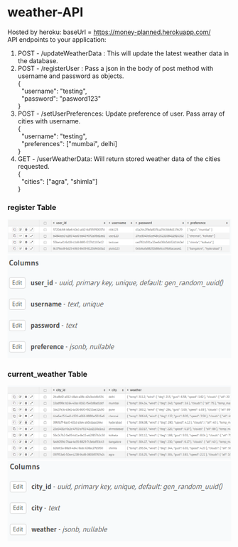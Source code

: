 # weather-API
Hosted by heroku: baseUrl = https://money-planned.herokuapp.com/  
API endpoints to your application:
1. POST - /updateWeatherData : This will update the latest weather data in the database.
2. POST - /registerUser : Pass a json in the body of post method with username and password as objects.  
          {  
           &nbsp;   "username": "testing",  
           &nbsp;   "password": "pasword123"  
          }
3. POST - /setUserPreferences: Update preference of user. Pass array of cities with username.  
          {  
           &nbsp;   "username": "testing",  
           &nbsp;   "preferences": ["mumbai", delhi]  
          }
4. GET - /userWeatherData: Will return stored weather data of the cities requested.  
         {  
         &nbsp;     "cities": ["agra", "shimla"]  
         }  
         
### register Table
<img src="https://raw.githubusercontent.com/bmbshlly/weather-API/main/register_table.png">    
<img src="https://raw.githubusercontent.com/bmbshlly/weather-API/main/register_schema.png">   

### current_weather Table
<img src="https://raw.githubusercontent.com/bmbshlly/weather-API/main/current_weather_table.png">  
<img src="https://raw.githubusercontent.com/bmbshlly/weather-API/main/current_weather_schema.png">  
